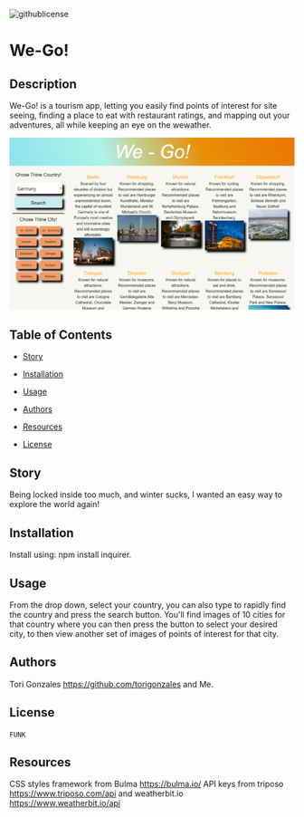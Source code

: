 
![githublicense](https://img.shields.io/badge/license-FUNK-green.png)
# We-Go!

## Description
  We-Go! is a tourism app, letting you easily find points of interest for site seeing, finding a place to eat with restaurant ratings, and mapping out your adventures, all while keeping an eye on the wewather.

<img src="https://raw.githubusercontent.com/CastroOlympias/Best-Tours/main/screenshot.png"/>

## Table of Contents
- [Story](#Story)
- [Installation](#Installation)
- [Usage](#Usage)
- [Authors](#Authors)
- [Resources](#Resources)

- [License](#License) 

## Story
  Being locked inside too much, and winter sucks, I wanted an easy way to explore the world again!

## Installation
  Install using: npm install inquirer.

## Usage
  From the drop down, select your country, you can also type to rapidly find the country and press the search button. You'll find images of 10 cities for that country where you can then press the button to select your desired city, to then view another set of images of points of interest for that city.

## Authors
  Tori Gonzales https://github.com/torigonzales and Me.

## License
    FUNK

## Resources
  CSS styles framework from Bulma https://bulma.io/  API keys from triposo https://www.triposo.com/api and weatherbit.io https://www.weatherbit.io/api

